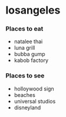 # losangeles

### Places to eat
- natalee thai
- luna grill
- bubba gump
- kabob factory

### Places to see
- holloywood sign
- beaches
- universal studios
- disneyland
